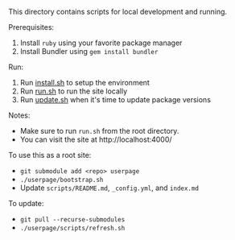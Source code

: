 This directory contains scripts for local development and running.

Prerequisites:
1. Install `ruby` using your favorite package manager
2. Install Bundler using `gem install bundler`

Run:
1. Run [install.sh](install.sh) to setup the environment
2. Run [run.sh](run.sh) to run the site locally
3. Run [update.sh](update.sh) when it's time to update package versions

Notes:
* Make sure to run `run.sh` from the root directory.
* You can visit the site at http://localhost:4000/

To use this as a root site:
* `git submodule add <repo> userpage`
* `./userpage/bootstrap.sh`
* Update `scripts/README.md`, `_config.yml`, and `index.md`

To update:
* `git pull --recurse-submodules`
* `./userpage/scripts/refresh.sh`